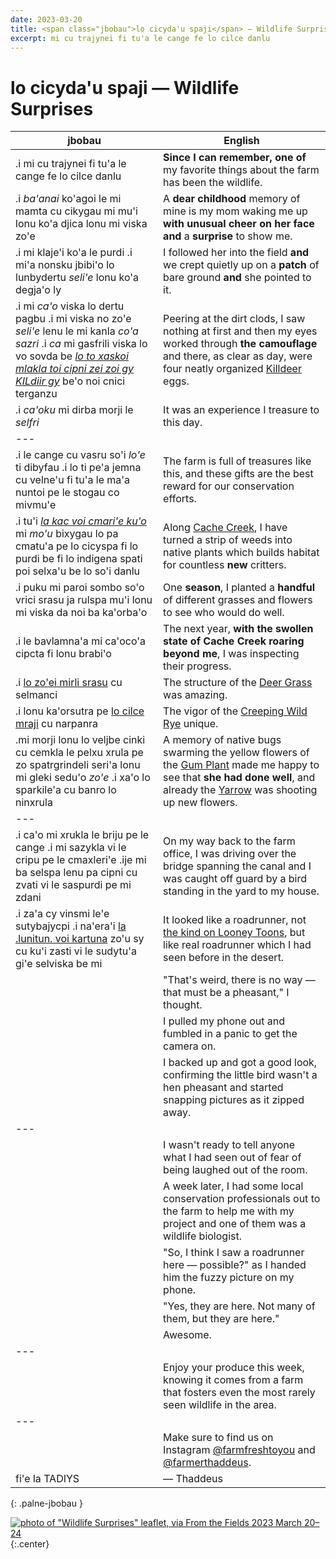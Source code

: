 ```yaml
---
date: 2023-03-20
title: <span class="jbobau">lo cicyda'u spaji</span> — Wildlife Surprises
excerpt: mi cu trajynei fi tu'a le cange fe lo cilce danlu
---
```


# <span class="jbobau">lo cicyda'u spaji</span> — Wildlife Surprises

| jbobau | English
|-|-
| .i mi cu trajynei fi tu'a le cange fe lo cilce danlu | **Since I can remember,** **one of** my favorite things about the farm has been the wildlife.
| .i *ba'anai* ko'agoi le mi mamta cu cikygau mi mu'i lonu ko'a djica lonu mi viska zo'e | A **dear childhood** memory of mine is my mom waking me up **with unusual cheer on her face and** a **surprise** to show me.
| .i mi klaje'i ko'a le purdi .i mi'a nonsku jbibi'o lo lunbydertu *seli'e* lonu ko'a degja'o ly | I followed her into the field **and** we crept quietly up on a **patch** of bare ground **and** she pointed to it.
| .i mi *ca'o* viska lo dertu pagbu .i mi viska no zo'e *seli'e* lenu le mi kanla *co'a sazri* .i *ca* mi gasfrili viska lo vo sovda be *[lo to xaskoi mlakla toi cipni zei zoi gy KILdiir gy][Killdeer]* be'o noi cnici terganzu | Peering at the dirt clods, I saw nothing at first and then my eyes worked through **the camouflage** and there, as clear as day, were four neatly organized [Killdeer] eggs.
| .i *ca'oku* mi dirba morji le *selfri* | It was an experience I treasure to this day.
|---
| .i le cange cu vasru so'i *lo'e* ti dibyfau .i lo ti pe'a jemna cu velne'u fi tu'a le ma'a nuntoi pe le stogau co mivmu'e | The farm is full of treasures like this, and these gifts are the best reward for our conservation efforts.
| .i tu'i *[la kac voi cmari'e ku'o][Cache Creek]* mi *mo'u* bixygau lo pa cmatu'a pe lo cicyspa fi lo purdi be fi lo indigena spati poi selxa'u be lo so'i danlu | Along [Cache Creek], I have turned a strip of weeds into native plants which builds habitat for countless **new** critters.
| .i puku mi paroi sombo so'o vrici srasu ja rulspa mu'i lonu mi viska da noi ba ka'orba'o | One **season**, I planted a **handful** of different grasses and flowers to see who would do well.
| .i le bavlamna'a mi ca'oco'a cipcta fi lonu brabi'o | The next year, **with the swollen state of Cache Creek roaring beyond me**, I was inspecting their progress.
| .i [lo zo'ei mirli srasu][Deer Grass] cu selmanci | The structure of the [Deer Grass] was amazing.
| .i lonu ka'orsutra pe [lo cilce mraji][Creeping Wild Rye] cu narpanra | The vigor of the [Creeping Wild Rye] unique.
| .mi morji lonu lo veljbe cinki cu cemkla le pelxu xrula pe zo spatrgrindeli seri'a lonu mi gleki sedu'o *zo'e* .i xa'o lo sparkile'a cu banro lo ninxrula | A memory of native bugs swarming the yellow flowers of the [Gum Plant] made me happy to see that **she had done well**, and already the [Yarrow] was shooting up new flowers.
|---
| .i ca'o mi xrukla le briju pe le cange .i mi sazykla vi le cripu pe le cmaxleri'e .ije mi ba selspa lenu pa cipni cu zvati vi le saspurdi pe mi zdani | On my way back to the farm office, I was driving over the bridge spanning the canal and I was caught off guard by a bird standing in the yard to my house.
| .i za'a cy vinsmi le'e sutybajycpi .i na'era'i [la .lunitun. voi kartuna][roadrunner-cartoon] zo'u sy cu ku'i zasti vi le sudytu'a gi'e selviska be mi | It looked like a roadrunner, not [the kind on Looney Toons][roadrunner-cartoon], but like real roadrunner which I had seen before in the desert.
|  | "That's weird, there is no way — that must be a pheasant," I thought.
|  | I pulled my phone out and fumbled in a panic to get the camera on.
|  | I backed up and got a good look, confirming the little bird wasn't a hen pheasant and started snapping pictures as it zipped away.
|---
|  | I wasn't ready to tell anyone what I had seen out of fear of being laughed out of the room.
|  | A week later, I had some local conservation professionals out to the farm to help me with my project and one of them was a wildlife biologist.
|  | "So, I think I saw a roadrunner here — possible?" as I handed him the fuzzy picture on my phone.
|  | "Yes, they are here. Not many of them, but they are here."
|  | Awesome.
|---
|  | Enjoy your produce this week, knowing it comes from a farm that fosters even the most rarely seen wildlife in the area.
|---
|  | Make sure to find us on Instagram [@farmfreshtoyou] and [@farmerthaddeus].
| fi'e la TADIYS | — Thaddeus
{: .palne-jbobau }

[![photo of "Wildlife Surprises" leaflet, via _From the Fields_ 2023 March 20–24](https://i.imgur.com/KUIv5j6.jpg)](https://i.imgur.com/KUIv5j6.jpg)
{:.center}

[@farmerthaddeus]: https://instagram.com/farmerthaddeus
[@farmfreshtoyou]: https://instagram.com/farmfreshtoyou
[Cache Creek]: https://en.wikipedia.org/wiki/Cache_Creek_(Sacramento_River_tributary)
[Creeping Wild Rye]: https://en.wikipedia.org/wiki/Leymus_triticoides
[Deer Grass]: https://en.wikipedia.org/wiki/Muhlenbergia_rigens
[Gum Plant]: https://en.wikipedia.org/wiki/Grindelia_stricta
[Killdeer]: https://en.wikipedia.org/wiki/Killdeer
[Yarrow]: https://en.wikipedia.org/wiki/Achillea_millefolium
[roadrunner-cartoon]: https://en.wikipedia.org/wiki/Wile_E._Coyote_and_the_Road_Runner

